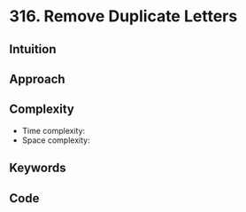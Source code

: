 # 316. Remove Duplicate Letters

## Intuition

## Approach

## Complexity

- Time complexity:
- Space complexity:

## Keywords

## Code

```go

```
